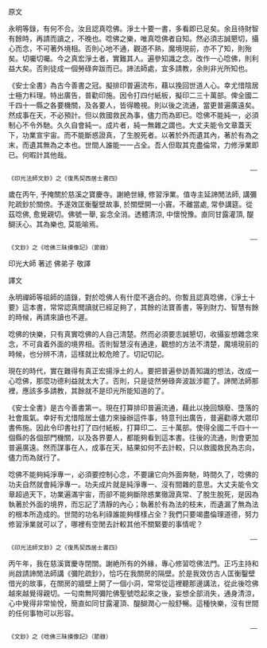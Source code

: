 原文

永明等錄，有何不合。汝且認真唸佛。淨土十要一書，多看即已足矣。余且待財智有餘時，再請而讀之，不晚也。唸佛之樂，唯真唸佛者自知。然必須志誠懇切，攝心而念，不可著外境相。否則心地不通，觀道不熟，魔境現前，亦不了知，則殆矣。切囑切囑。今之真宏淨土者，實難其人。遍參知識之念，改作一心唸佛，則利益大矣。否則徒成一個勞碌奔跋而已。諦法師處，宜多請教，余則非光所知也。

《安士全書》為古今善書之冠。擬排印普遍流布，藉以挽回世道人心。幸尤惜陰居士極力料理。特出廣告，普勸印施。因令打四付紙板，擬印二三十萬部。俾全國二千四十一縣之各要機關，及各要人，皆得瞻視。則以後之流通，當更普遍廣遠矣。然成事在天，不必預計。但以救國救民為事，儘力而為即已。唸佛不能純一，必須制心不令外馳。久久自會純一。成片者，純一無雜之謂也。大丈夫能令文章蓋天下，功業宣宇宙。而不能斷惑證真，了生脫死者。以著於外而遺其內，著於有為之末，而遺其無為之本也。世間人誰能一一占全。吾人但取其克盡倫常，力修淨業即已。何暇計其他哉。

                                                                        ——《印光法師文鈔》之《復馬契西居士書四》

歲在丙午, 予掩關於慈溪之寶慶寺。謝絶世緣, 修習淨業。值寺主延諦閒法師, 講彌陀疏鈔於關傍。予遂效匡衡鑿壁故事, 於關壁開一小竇。不離當處, 常參講筵。從茲唸佛, 愈覺親切。佛號一舉, 妄念全消。透體清涼, 中懷悅豫。直同甘露灌頂, 醍醐沃心。其為樂也, 莫能喻焉。

                                                                        ——《文鈔》之《唸佛三昧摸像記》（節錄） 


印光大師 著述 佛弟子 敬譯

譯文

永明禪師等祖師的語錄，對於唸佛人有什麼不適合的。你暫且認真唸佛，《淨土十要》這本書，常常認真閲讀就已經足夠了，其餘的法寶善書，等到財力、智慧有餘的時候，再請來讀也不遲。

唸佛的快樂，只有真實唸佛的人自己清楚。然而必須要志誠懇切，收攝妄想雜念來念，不可貪着外面的境界相。否則智慧沒有通達，觀想的方法不清楚，魔境現前的時候，也分辨不清，這樣就比較危險了。切記切記。

現在的時代，實在難得有真正宏揚淨土的人。要把普遍參訪善知識的想法，改成一心唸佛，那麼功德利益就太大了。否則，只是徒然勞碌奔波跋涉罷了。諦閒法師那裡，應該多多請教，其餘就不是印光所能知道的了。

《安士全書》是古今善書第一。現在打算排印普遍流通，藉此以挽回頽廢、墮落的社會風氣。幸好有尤惜陰居士儘力來操辦這件事，特意刊出廣告，普遍勸導大眾印書佈施。因此令印書社打了四付紙板，打算印二、三十萬部。使得全國二千四十一個縣的各個部門機關，以及各界要人，都能夠看到這本書。往後的流通，則會更加普遍廣遠。然而謀事在人，成事在天，結果如何不去計較，只以救國救民為志向，儘力而為就行了。

唸佛不能夠純淨專一，必須要控制心念，不要讓它向外面奔馳，時間久了，唸佛的功夫自然就會純淨專一。功夫成片就是純淨專一、沒有間雜的意思。大丈夫能令文章超過天下，功業遍滿宇宙，而卻不能夠斷除惑業徹證真常、了脫生脫死，是因為執著於外面的境界，而忘記了清靜的內心；執著於有為法的枝末，而遺漏了無為法的根本所造成的。世間的功名利祿誰能夠樣樣占全？我們只要竭盡倫理道德，努力修習淨業就可以了，哪裡有空閒去計較其他不關緊要的事情呢？
           
                                                                        ——《印光法師文鈔》之《復馬契西居士書四》 

丙午年，我在慈溪寶慶寺閉關。謝絶所有的外緣，專心修習唸佛法門。正巧主持和尚啟請諦閒法師講《彌陀疏鈔》，恰巧在我關房的隔壁。於是我效仿古人匡衡鑿壁借光的故事，在關房的牆壁上開了一個小洞，常常從這裡聽那邊講法，從此後唸佛越來越覺得親切。一句南無阿彌陀佛聖號唸起來之後，妄想全部消失，通身清涼，心中覺得非常愉悅，簡直如同甘露灌頂、醍醐潤心一般舒暢。這種快樂，沒有世間的任何事物可以形容。 

                                                                        ——《文鈔》之《唸佛三昧摸像記》（節錄）
